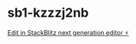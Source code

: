 # sb1-kzzzj2nb

[Edit in StackBlitz next generation editor ⚡️](https://stackblitz.com/~/github.com/werfsdkjzn/sb1-kzzzj2nb)